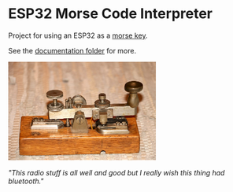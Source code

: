 # ESP32 Morse Code Interpreter

Project for using an ESP32 as a [morse key](https://en.wikipedia.org/wiki/Telegraph_key).

See the [documentation folder](./Documentation/Plan.md) for more.

<img src="./Documentation/Img/1024px-Morsetaste.jpg" alt="Old telegraph key for writing morse code." width="300"/>

*"This radio stuff is all well and good but I really wish this thing had bluetooth."*
